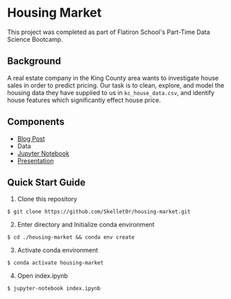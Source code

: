 # Housing Market

This project was completed as part of Flatiron School's Part-Time Data Science Bootcamp. 

## Background

A real estate company in the King County area wants to investigate house sales in order to predict pricing. Our task is to clean, explore, and model the housing data they have supplied to us in `kc_house_data.csv`, and identify house features which significantly effect house price. 

## Components

- [Blog Post](https://dev.to/skellet0r/technical-difficulties-send-help-5g4)
- Data
- [Jupyter Notebook](index.ipynb)
- [Presentation](presentation.pdf)

## Quick Start Guide

1. Clone this repository

```shell
$ git clone https://github.com/Skellet0r/housing-market.git
```

2. Enter directory and Initialize conda environment

```shell
$ cd ./housing-market && conda env create
```

3. Activate conda environment

```shell
$ conda activate housing-market
```

4. Open index.ipynb

```shell
$ jupyter-notebook index.ipynb
```
 